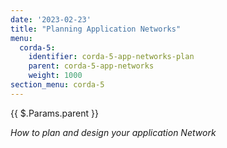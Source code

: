 ```yaml
---
date: '2023-02-23'
title: "Planning Application Networks"
menu:
  corda-5:
    identifier: corda-5-app-networks-plan
    parent: corda-5-app-networks
    weight: 1000
section_menu: corda-5
---
```


{{ $.Params.parent }}

_How to plan and design your application Network_
